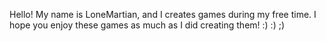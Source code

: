 Hello! My name is LoneMartian, and I creates games during my free time.
I hope you enjoy these games as much as I did creating them! :) :) ;)
